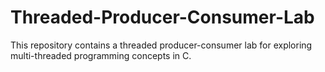 # Threaded-Producer-Consumer-Lab
This repository contains a threaded producer-consumer lab for exploring multi-threaded programming concepts in C.
